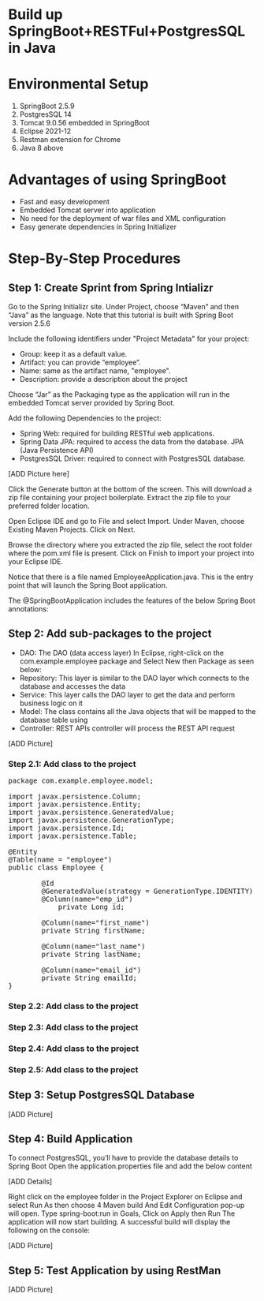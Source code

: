 # Build up SpringBoot+RESTFul+PostgresSQL in Java 

# Environmental Setup
1. SpringBoot 2.5.9
2. PostgresSQL 14
3. Tomcat 9.0.56 embedded in SpringBoot
4. Eclipse 2021-12
5. Restman extension for Chrome
6. Java 8 above

# Advantages of using SpringBoot
- Fast and easy development
- Embedded Tomcat server into application
- No need for the deployment of war files and XML configuration
- Easy generate dependencies in Spring Initializer

# Step-By-Step Procedures

## Step 1: Create Sprint from Spring Intializr
Go to the Spring Initializr site. Under Project, choose “Maven” and then “Java” as the language. Note that this tutorial is built with Spring Boot version 2.5.6

Include the following identifiers under "Project Metadata" for your project:
- Group: keep it as a default value.
- Artifact: you can provide “employee”.
- Name: same as the artifact name, "employee".
- Description: provide a description about the project

Choose “Jar” as the Packaging type as the application will run in the embedded Tomcat server provided by Spring Boot.

Add the following Dependencies to the project:
- Spring Web: required for building RESTful web applications.
- Spring Data JPA: required to access the data from the database. JPA (Java Persistence API) 
- PostgresSQL Driver: required to connect with PostgresSQL database.

[ADD Picture here]
  
Click the Generate button at the bottom of the screen. This will download a zip file containing your project boilerplate. Extract the zip file to your preferred folder location.

Open Eclipse IDE and go to File and select Import. Under Maven, choose Existing Maven Projects. Click on Next.

Browse the directory where you extracted the zip file, select the root folder where the pom.xml file is present. Click on Finish to import your project into your Eclipse IDE.

Notice that there is a file named EmployeeApplication.java. This is the entry point that will launch the Spring Boot application.

The @SpringBootApplication includes the features of the below Spring Boot annotations:
  
 ## Step 2: Add sub-packages to the project
 
- DAO: The DAO (data access layer) 
In Eclipse, right-click on the com.example.employee package and Select New then Package as seen below:
- Repository: This layer is similar to the DAO layer which connects to the database and accesses the data
- Service: This layer calls the DAO layer to get the data and perform business logic on it
- Model: The class contains all the Java objects that will be mapped to the database table using
- Controller: REST APIs controller will process the REST API request
 
 [ADD Picture]
 
 
 ### Step 2.1: Add class to the project
 
<pre class="twlo-code language-java">
package com.example.employee.model;

import javax.persistence.Column;
import javax.persistence.Entity;
import javax.persistence.GeneratedValue;
import javax.persistence.GenerationType;
import javax.persistence.Id;
import javax.persistence.Table;

@Entity
@Table(name = "employee")
public class Employee {
        
        @Id
        @GeneratedValue(strategy = GenerationType.IDENTITY)
        @Column(name="emp_id")
            private Long id;
        
        @Column(name="first_name")
        private String firstName;
        
        @Column(name="last_name")
        private String lastName;
        
        @Column(name="email_id")
        private String emailId;
}
</pre>

 ### Step 2.2: Add class to the project
 ### Step 2.3: Add class to the project
 ### Step 2.4: Add class to the project
 ### Step 2.5: Add class to the project
 
 
 ## Step 3: Setup PostgresSQL Database
 
  [ADD Picture]
  
  
 ## Step 4: Build Application
 
 To connect PostgresSQL, you’ll have to provide the database details to Spring Boot
 Open the application.properties file and add the below content
 
 [ADD Details]
 
 Right click on the employee folder in the Project Explorer on Eclipse and select Run As then choose 4 Maven build
 And Edit Configuration pop-up will open. Type spring-boot:run in Goals, Click on Apply then Run
 The application will now start building. A successful build will display the following on the console:
 
 [ADD Picture]
 
 
  ## Step 5: Test Application by using RestMan
  
  [ADD Picture]
  
 
 
